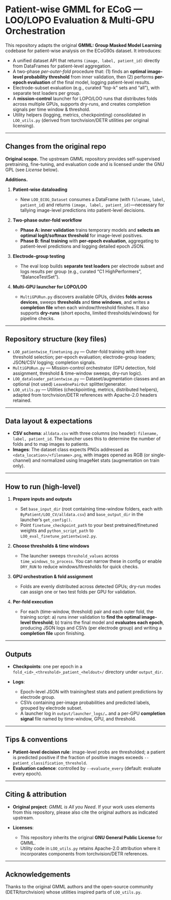# Patient-wise GMML for ECoG — LOO/LOPO Evaluation & Multi-GPU Orchestration

This repository adapts the original **GMML: Group Masked Model Learning** codebase for patient-wise analysis on the ECoG90s dataset. It introduces:

* A unified dataset API that returns `(image, label, patient_id)` directly from DataFrames for patient-level aggregation.
* A two-phase *per-outer-fold* procedure that: 
   (1) finds an **optimal image-level probability threshold** from inner validation, then 
   (2) performs **per-epoch evaluation** of the final model, logging patient-level results. 
* Electrode-subset evaluation (e.g., curated “top-k” sets and “all”), with separate test loaders per group. 
* A **mission-control** launcher for LOPO/LOO runs that distributes folds across multiple GPUs, supports dry-runs, and creates completion signals per time window & threshold.  
* Utility helpers (logging, metrics, checkpointing) consolidated in `LOO_utils.py` (derived from torchvision/DETR utilities per original licensing).

---

## Changes from the original repo

**Original scope.** The upstream GMML repository provides self-supervised pretraining, fine-tuning, and evaluation code and is licensed under the GNU GPL (see *License* below). 

**Additions.**

1. **Patient-wise dataloading**

   * New `LOO_ECOG_Dataset` consumes a DataFrame (with `filename`, `label`, `patient_id`) and returns `(image, label, patient_id)`—necessary for tallying image-level predictions into patient-level decisions. 

2. **Two-phase outer-fold workflow**

   * **Phase A: inner validation** trains temporary models and **selects an optimal logit/softmax threshold** for image-level positives.
   * **Phase B: final training** with **per-epoch evaluation**, aggregating to patient-level predictions and logging detailed epoch JSON. 

3. **Electrode-group testing**

   * The eval loop builds **separate test loaders** per electrode subset and logs results per group (e.g., curated “C1 HighPerformers”, “BalanceTestSet”). 

4. **Multi-GPU launcher for LOPO/LOO**

   * `MultiGPURun.py` discovers available GPUs, divides **folds across devices**, sweeps **thresholds** and **time windows**, and writes a **completion file** when each window/threshold finishes. It also supports **dry-runs** (short epochs, limited thresholds/windows) for pipeline checks. 

---

## Repository structure (key files)

* `LOO_patientwise_finetuning.py` — Outer-fold training with inner threshold selection; per-epoch evaluation; electrode-group loaders; JSON/CSV logging; completion signals.   
* `MultiGPURun.py` — Mission-control orchestrator (GPU detection, fold assignment, threshold & time-window sweeps, dry-run logic). 
* `LOO_dataloader_patientwise.py` — Dataset/augmentation classes and an optional (not used) `LeaveOnePairOut` splitter/generator. 
* `LOO_utils.py` — Utilities (checkpointing, metrics, distributed helpers), adapted from torchvision/DETR references with Apache-2.0 headers retained.


---

## Data layout & expectations

* **CSV schema**: `alldata.csv` with three columns (no header): `filename, label, patient_id`. The launcher uses this to determine the number of folds and to map images to patients.
* **Images**: The dataset class expects PNGs addressed as `<data_location>/<filename>.png`, with images opened as RGB (or single-channel) and normalized using ImageNet stats (augmentation on train only).  

---

## How to run (high-level)

1. **Prepare inputs and outputs**

   * Set `base_input_dir` (root containing time-window folders, each with `ByPatient/LOO_CV/alldata.csv`) and `base_output_dir` in the launcher’s `get_config()`.
   * Point `finetune_checkpoint_path` to your best pretrained/finetuned weights and `python_script_path` to `LOO_eval_finetune_patientwise2.py`.

2. **Choose thresholds & time windows**

   * The launcher sweeps `threshold_values` across `time_windows_to_process`. You can narrow these in config or enable `DRY_RUN` to reduce windows/thresholds for quick checks.
3. **GPU orchestration & fold assignment**

   * Folds are evenly distributed across detected GPUs; dry-run modes can assign one or two test folds per GPU for validation. 

4. **Per-fold execution**

   * For each (time-window, threshold) pair and each outer fold, the training script:
     a) runs inner validation to **find the optimal image-level threshold**;
     b) trains the final model and **evaluates each epoch**, producing JSON logs and CSVs (per electrode group) and writing a **completion file** upon finishing.   

---

## Outputs

* **Checkpoints**: one per epoch in a `fold_<id>_<threshold>_patient_<heldout>/` directory under `output_dir`.&#x20;
* **Logs**:

  * Epoch-level JSON with training/test stats and patient predictions by electrode group.
  * CSVs containing per-image probabilities and predicted labels, grouped by electrode subset.
  * A launcher log in `output/launcher_logs/…` and a per-GPU **completion signal** file named by time-window, GPU, and threshold.

---

## Tips & conventions

* **Patient-level decision rule**: image-level probs are thresholded; a patient is predicted positive if the fraction of positive images exceeds `--patient_classification_threshold`.
* **Evaluation cadence**: controlled by `--evaluate_every` (default: evaluate every epoch).


---

## Citing & attribution

* **Original project**: *GMML is All you Need*. If your work uses elements from this repository, please also cite the original authors as indicated upstream.
* **Licenses**:

  * This repository inherits the original **GNU General Public License** for GMML.
  * Utility code in `LOO_utils.py` retains Apache-2.0 attribution where it incorporates components from torchvision/DETR references.

---

## Acknowledgements

Thanks to the original GMML authors and the open-source community (DETR/torchvision) whose utilities inspired parts of `LOO_utils.py`.


